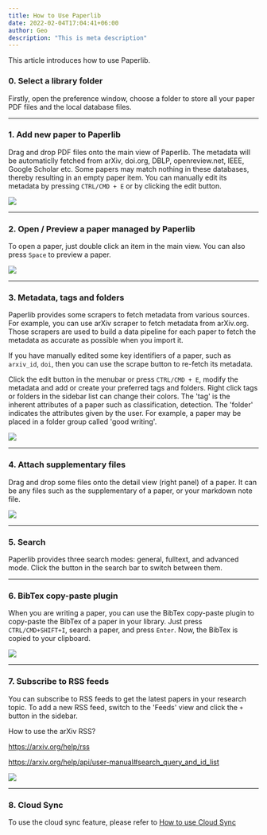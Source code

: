 ```yaml
---
title: How to Use Paperlib
date: 2022-02-04T17:04:41+06:00
author: Geo
description: "This is meta description"
---
```


This article introduces how to use Paperlib.

### 0. Select a library folder

Firstly, open the preference window, choose a folder to store all your paper PDF files and the local database files.

-----

### 1. Add new paper to Paperlib

Drag and drop PDF files onto the main view of Paperlib. The metadata will be automaticlly fetched from arXiv, doi.org, DBLP, openreview.net, IEEE, Google Scholar etc. Some papers may match nothing in these databases, thereby resulting in an empty paper item. You can manually edit its metadata by pressing `CTRL/CMD + E` or by clicking the edit button.

![](/images/blog/intro/add.png)

-----

### 2. Open / Preview a paper managed by Paperlib

To open a paper, just double click an item in the main view. You can also press `Space` to preview a paper.

![](/images/blog/intro/preview.png)


-----

### 3. Metadata, tags and folders

Paperlib provides some scrapers to fetch metadata from various sources. For example, you can use arXiv scraper to fetch metadata from arXiv.org. Those scrapers are used to build a data pipeline for each paper to fetch the metadata as accurate as possible when you import it.

If you have manually edited some key identifiers of a paper, such as `arxiv_id`, `doi`, then you can use the scrape button to re-fetch its metadata.

Click the edit button in the menubar or press `CTRL/CMD + E`, modify the metadata and add or create your preferred tags and folders. Right click tags or folders in the sidebar list can change their colors. The 'tag' is the inherent attributes of a paper such as classification, detection. The 'folder' indicates the attributes given by the user. For example, a paper may be placed in a folder group called 'good writing'.

![](/images/blog/intro/edit.png)

-----

### 4. Attach supplementary files

Drag and drop some files onto the detail view (right panel) of a paper. It can be any files such as the supplementary of a paper, or your markdown note file.

![](/images/blog/intro/addsup.png)


-----

### 5. Search

Paperlib provides three search modes: general, fulltext, and advanced mode. Click the button in the search bar to switch between them.

------

### 6. BibTex copy-paste plugin

When you are writing a paper, you can use the BibTex copy-paste plugin to copy-paste the BibTex of a paper in your library. Just press `CTRL/CMD+SHIFT+I`, search a paper, and press `Enter`. Now, the BibTex is copied to your clipboard.

![](/images/blog/intro/plugin.png)

-----

### 7. Subscribe to RSS feeds

You can subscribe to RSS feeds to get the latest papers in your research topic. To add a new RSS feed, switch to the 'Feeds' view and click the `+` button in the sidebar.

How to use the arXiv RSS?

https://arxiv.org/help/rss

https://arxiv.org/help/api/user-manual#search_query_and_id_list


![](/images/blog/intro/feedadd.png)

-----

### 8. Cloud Sync

To use the cloud sync feature, please refer to [How to use Cloud Sync](/en/blog/sync/)

